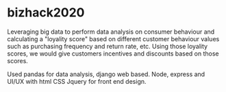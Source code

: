 # bizhack2020

Leveraging big data to perform data analysis on consumer behaviour and calculating a "loyality score" based on different customer behaviour values such as purchasing frequency and return rate, etc. Using those loyality scores, we would give customers incentives and discounts based on those scores.

Used pandas for data analysis, django web based.
Node, express and UI/UX with html CSS Jquery for front end design.
